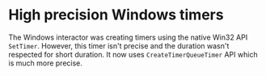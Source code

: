 # High precision Windows timers

The Windows interactor was creating timers using the native Win32 API `SetTimer`.
However, this timer isn't precise and the duration wasn't respected for short duration.
It now uses `CreateTimerQueueTimer` API which is much more precise.
